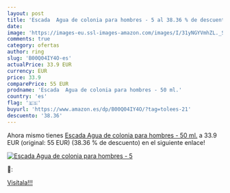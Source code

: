 ```yaml
---
layout: post
title: 'Escada  Agua de colonia para hombres - 5 al 38.36 % de descuento'
date: 
image: 'https://images-eu.ssl-images-amazon.com/images/I/31yNGYVmhZL._SL200_.jpg'
comments: true
category: ofertas
author: ring
slug: 'B00Q04IY4O-es'
actualPrice: 33.9 EUR
currency: EUR
price: 33.9
comparePrice: 55 EUR
prodname: 'Escada  Agua de colonia para hombres - 50 ml.'
country: 'es'
flag: '🇪🇸'
buyurl: 'https://www.amazon.es/dp/B00Q04IY4O/?tag=tolees-21'
descuento: '38.36'
---
```


Ahora mismo tienes [Escada  Agua de colonia para hombres - 50 ml.](https://www.amazon.es/dp/B00Q04IY4O/?tag=tolees-21) a 33.9 EUR (original: 55 EUR) (38.36 %  de descuento) en el siguiente enlace!

[![Escada  Agua de colonia para hombres - 5](https://images-eu.ssl-images-amazon.com/images/I/31yNGYVmhZL._SL200_.jpg)](https://www.amazon.es/dp/B00Q04IY4O/?tag=tolees-21)

🔎:


[Visítala!!!](https://www.amazon.es/dp/B00Q04IY4O/?tag=tolees-21)
